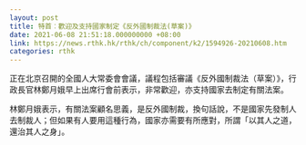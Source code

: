 ```yaml
---
layout: post
title: 特首︰歡迎及支持國家制定《反外國制裁法(草案)》
date: 2021-06-08 21:51:18.000000000 +08:00
link: https://news.rthk.hk/rthk/ch/component/k2/1594926-20210608.htm
categories: rthk
---
```


正在北京召開的全國人大常委會會議，議程包括審議《反外國制裁法（草案）》，行政長官林鄭月娥早上出席行會前表示，非常歡迎，亦支持國家去制定有關法案。

林鄭月娥表示，有關法案顧名思義，是反外國制裁，換句話說，不是國家先發制人去制裁人；但如果有人要用這種行為，國家亦需要有所應對，所謂「以其人之道，還治其人之身」。
